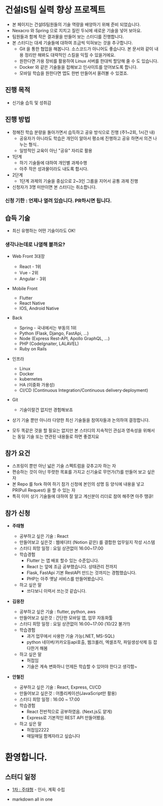 # 건설IS팀 실력 향상 프로젝트

- 본 페이지는 건설IS팀원들의 기술 역량을 배양하기 위해 준비 되었습니다.
- Nexacro 와 Spring 으로 지치고 질린 두뇌에 새로운 기술을 넣어 보아요.
- 팀원들과 함께 작은 결과물을 만들어 보는 스터디를 진행합니다.
- 본 스터디는 대세 기술들에 대하여 조금씩 익혀보는 것을 추구합니다.
  - Git 을 통한 협업을 해봅니다. 소스코드가 아니어도 좋습니다. 본 문서와 같이 내용 정리만 해봐도 대략적인 스킬을 익힐 수 있을거에요.
  - 원한다면 가용 장비를 활용하여 Linux 서버를 한대씩 할당해 줄 수 도 있습니다.
  - Docker 와 같은 기술들을 접해보고 인사이트를 얻어보도록 합니다.
  - 모바일 학습을 원한다면 앱도 한번 만들어서 올려볼 수 있겠죠.

## 진행 목적

- 신기술 습득 및 성취감

## 진행 방법

- 정해진 학습 분량을 돌아가면서 습득하고 공유 방식으로 진행 (주1~2회, 1시간 내)
  - 공유자가 아니라도 학습은 개인이 알아서 평소에 진행하고 공유 하면서 의견 나누는 형식..
  - 일방적인 교육이 아닌 "공유" 자리로 활용
- 1단계
  - 하기 기술들에 대하여 개인별 과제수행
  - 아주 작은 성과물이라도 내도록 합시다.
- 2단계
  - 1단계 과제의 기술을 중심으로 2~3인 그룹을 지어서 공통 과제 진행
- 신청자가 3명 미만이면 본 스터디는 취소합니다.

### 신청 기한 : 언제나 열려 있습니다. PR하시면 됩니다.

## 습득 기술

- 최신 유행하는 어떤 기술이라도 OK!

### 생각나는데로 나열해 볼까요?

- Web Front 3대장
  - React - 1위
  - Vue - 2위
  - Angular - 3위
- Mobile Front
  - Flutter
  - React Native
  - IOS, Android Native
- Back
  - Spring - 국내에서는 부동의 1위
  - Python (Flask, Django, FastApi, ...)
  - Node (Express Rest-API, Apollo GraphQL, ...)
  - PHP (CodeIgnaiter, LALAVEL)
  - Ruby on Rails
- 인프라
  - Linux
  - Docker
  - kubernetes
  - HA (이중화 가용성)
  - CI/CD (Continuous Integration/Continuous delivery·deployment)
- Git

  - 기술이랄건 없지만 경험해보죠

- 상기 기술 뿐만 아니라 다양한 최신 기술들을 참여자들과 논의하여 결정합니다.
- 모두 똑같은 것을 할 필요는 없지만 본 스터디의 지속적인 관심과 영속성을 위해서는 동일 기술 또는 연관된 내용들로 하면 좋겠지요

## 참가 요건

- 스프링이 뿐만 아닌 넓은 기술 스펙트럼을 갖추고자 하는 자
- 편승하는 것이 아닌 뚜렷한 목표를 가지고 신기술로 무언가(?)를 만들어 보고 싶은 자
- 본 Repo 를 fork 하여 하기 참가 신청에 본인의 성명 등 양식에 내용을 넣고 PR(Pull Request) 을 할 수 있는 자
- 특히 이미 상기 기술들에 대하여 잘 알고 계신분이 리더로 참여 해주면 아주 땡큐!

## 참가 신청

- **주태형**

  - 공부하고 싶은 기술 : React
  - 만들어보고 싶은것 : 웹에디터 (Notion 같은) 를 결합한 업무일지 작성 시스템
  - 스터디 희망 일정 : 요일 상관없이 16:00~17:00
  - 학습경험
    - Flutter 는 앱 배포 할수 있는 수준입니다.
    - React 는 앞에 조금 공부했습니다. 상태관리 전까지
    - Flask, FastApi 기본 RestAPI 만드는 것까지는 경험했습니다.
    - PHP는 아주 옛날 서비스를 만들어봤습니다.
  - 하고 싶은 말
    - 쓰다보니 이력서 쓰는것 같습니다.

- **김응찬**

  - 공부하고 싶은 기술 : flutter, python, aws
  - 만들어보고 싶은것 : 간단한 모바일 앱, 업무 자동화툴
  - 스터디 희망 일정 : 요일 상관없이 16:00~17:00 (10/22 불가!!)
  - 학습경험
    - 과거 업무에서 사용한 기술 가능(.NET, MS-SQL)
    - python 네이버/카카오등api호출, 웹크롤러, 엑셀조작, 파일생성삭제 등 잡다한거 해봄
  - 하고 싶은 말
    - 허접임
    - 기술은 계속 변화하니 언제든 학습할 수 있어야 한다고 생각함~

- **안철진**

  - 공부하고 싶은 기술 : React, Express, CI/CD
  - 만들어보고 싶은것 : 어플리케이션(JavaScript만 활용)
  - 스터디 희망 일정 : 16:00 ~ 17:00
  - 학습경험
    - React 전반적으로 공부하였음. (Next.js도 얕게)
    - Express로 기본적인 REST API 만들어봤음.
  - 하고 싶은 말
    - 허접임2222
    - 매일매일 함께자라고 싶습니다

# 환영합니다.

## 스터디 일정

- [1차 : 주태형](./moim/1_주태형.md) - 인사, 계획 수립

- markdown all in one

